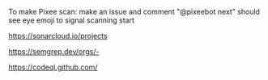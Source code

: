 To make Pixee scan:
make an issue and comment "@pixeebot next"
should see eye emoji to signal scanning start

https://sonarcloud.io/projects

https://semgrep.dev/orgs/-

https://codeql.github.com/

